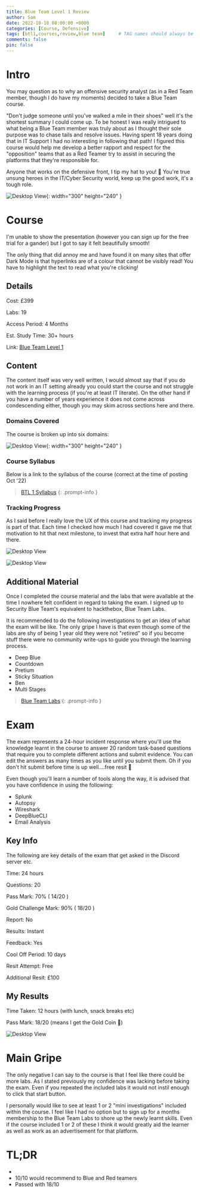 ```yaml
---
title: Blue Team Level 1 Review
author: Sam
date: 2022-10-18 08:00:00 +0000
categories: [Course, Defensive]
tags: [btl1,courses,review,blue team]     # TAG names should always be lowercase
comments: false
pin: false
---
```


# Intro

You may question as to why an offensive security analyst (as in a Red Team member, though I do have my moments) decided to take a Blue Team course.

"Don't judge someone until you've walked a mile in their shoes" well it's the shortest summary I could come up. To be honest I was really intrigued to what being a Blue Team member was truly about as I thought their sole purpose was to chase tails and resolve issues. Having spent 18 years doing that in IT Support I had no interesting in following that path! I figured this course would help me develop a better rapport and respect for the "opposition" teams that as a Red Teamer try to assist in securing the platforms that they're responsible for.

Anyone that works on the defensive front, I tip my hat to you! 🤠 You're true unsung heroes in the IT/Cyber Security world, keep up the good work, it's a tough role.

![Desktop View](/assets/img/btl1-intro.png){: width="300" height="240" }

# Course

I'm unable to show the presentation (however you can sign up for the free trial for a gander) but I got to say it felt beautifully smooth! 

The only thing that did annoy me and have found it on many sites that offer Dark Mode is that hyperlinks are of a colour that cannot be visibly read! You have to highlight the text to read what you're clicking!

## Details

Cost: £399

Labs: 19

Access Period: 4 Months

Est. Study Time: 30+ hours

Link: [Blue Team Level 1](https://securityblue.team/why-btl1/)

## Content

The content itself was very well written, I would almost say that if you do not work in an IT setting already you could start the course and not struggle with the learning process (if you're at least IT literate). On the other hand if you have a number of years experience it does not come across condescending either, though you may skim across sections here and there.



### Domains Covered

The course is broken up into six domains:

![Desktop View](/assets/img/btl1-domains.jpg){: width="300" height="240" }

### Course Syllabus

Below is a link to the syllabus of the course (correct at the time of posting Oct '22)

> [BTL 1 Syllabus](https://securityblue.team/download/46322/)
{: .prompt-info }

### Tracking Progress

As I said before I really love the UX of this course and tracking my progress is part of that. Each time I checked how much I had covered it gave me that motivation to hit that next milestone, to invest that extra half hour here and there.

![Desktop View](/assets/img/btl1-progress.jpg)

![Desktop View](/assets/img/btl1-domains-progress.jpg)

## Additional Material

Once I completed the course material and the labs that were available at the time I nowhere felt confident in regard to taking the exam. I signed up to Security Blue Team's equivalent to hackthebox, Blue Team Labs.

It is recommended to do the following investigations to get an idea of what the exam will be like. The only gripe I have is that even though some of the labs are shy of being 1 year old they were not "retired" so if you become stuff there were no community write-ups to guide you through the learning process.

* Deep Blue
* Countdown
* Pretium
* Sticky Situation
* Ben
* Multi Stages

> [Blue Team Labs](https://blueteamlabs.online/)
{: .prompt-info }

# Exam

The exam represents a 24-hour incident response where you'll use the knowledge learnt in the course to answer 20 random task-based questions that require you to complete different actions and submit evidence. You can edit the answers as many times as you like until you submit them. Oh if you don't hit submit before time is up well....free resit 😬

Even though you'll learn a number of tools along the way, it is advised that you have confidence in using the following:

* Splunk
* Autopsy
* Wireshark
* DeepBlueCLI
* Email Analysis

## Key Info

The following are key details of the exam that get asked in the Discord server etc.

Time: 24 hours

Questions: 20

Pass Mark: 70% ( 14/20 )

Gold Challenge Mark: 90% ( 18/20 )

Report: No

Results: Instant

Feedback: Yes

Cool Off Period: 10 days

Resit Attempt: Free

Additional Resit: £100


## My Results

Time Taken: 12 hours (with lunch, snack breaks etc)

Pass Mark: 18/20 (means I get the Gold Coin 🥇)

![Desktop View](/assets/img/chandlerdance.gif)

# Main Gripe

The only negative I can say to the course is that I feel like there could be more labs. As I stated previously my confidence was lacking before taking the exam. Even if you repeated the included labs it would not instil enough to click that start button.

I personally would like to see at least 1 or 2 "mini investigations" included within the course. I feel like I had no option but to sign up for a months membership to the Blue Team Labs to shore up the newly learnt skills. Even if the course included 1 or 2 of these I think it would greatly aid the learner as well as work as an advertisement for that platform.


# TL;DR

* 
* 10/10 would recommend to Blue and Red teamers
* Passed with 18/10